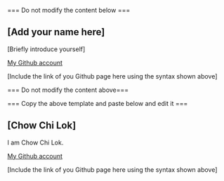 === Do not modify the content below ===

## [Add your name here]
[Briefly introduce yourself]

[My Github account](http://www.github.com/put-your-github-username-here/)

[Include the link of you Github page here using the syntax shown above]

=== Do not modify the content above===

=== Copy the above template and paste below and edit it ===

## [Chow Chi Lok]
I am Chow Chi Lok.

[My Github account](https://github.com/DickyC521/)

[Include the link of you Github page here using the syntax shown above]
